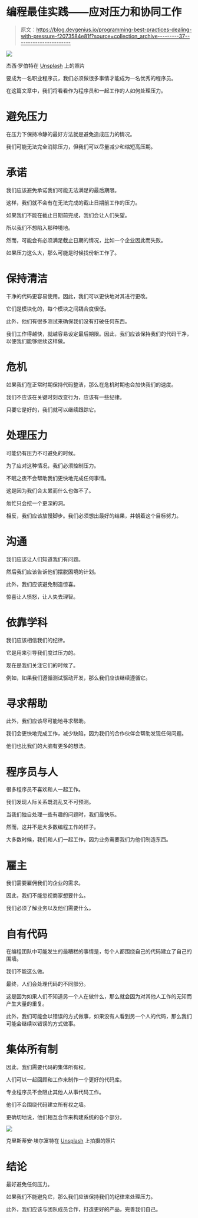 # 编程最佳实践——应对压力和协同工作

> 原文：<https://blog.devgenius.io/programming-best-practices-dealing-with-pressure-f2073584e81f?source=collection_archive---------37----------------------->

![](img/1816d1da9596e76cdc733a87e6932871.png)

杰西·罗伯特在 [Unsplash](https://unsplash.com?utm_source=medium&utm_medium=referral) 上的照片

要成为一名职业程序员，我们必须做很多事情才能成为一名优秀的程序员。

在这篇文章中，我们将看看作为程序员和一起工作的人如何处理压力。

# 避免压力

在压力下保持冷静的最好方法就是避免造成压力的情况。

我们可能无法完全消除压力，但我们可以尽量减少和缩短高压期。

# 承诺

我们应该避免承诺我们可能无法满足的最后期限。

这样，我们就不会有在无法完成的截止日期前工作的压力。

如果我们不能在截止日期前完成，我们会让人们失望。

所以我们不想陷入那种境地。

然而，可能会有必须满足截止日期的情况，比如一个企业因此而失败。

如果压力这么大，那么可能是时候找份新工作了。

# 保持清洁

干净的代码更容易使用。因此，我们可以更快地对其进行更改。

它们是模块化的，每个模块之间耦合度很低。

此外，他们有很多测试来确保我们没有打破任何东西。

我们工作得越快，就越容易设定最后期限。因此，我们应该保持我们的代码干净，以便我们能够继续这样做。

# 危机

如果我们在正常时期保持代码整洁，那么在危机时期也会加快我们的速度。

我们不应该在关键时刻改变行为，应该有一些纪律。

只要它是好的，我们就可以继续跟踪它。

# 处理压力

可能仍有压力不可避免的时候。

为了应对这种情况，我们必须控制压力。

不眠之夜不会帮助我们更快地完成任何事情。

这是因为我们会太累而什么也做不了。

匆忙只会挖一个更深的洞。

相反，我们应该放慢脚步。我们必须想出最好的结果，并朝着这个目标努力。

# 沟通

我们应该让人们知道我们有问题。

然后我们应该告诉他们摆脱困境的计划。

此外，我们应该避免制造惊喜。

惊喜让人愤怒，让人失去理智。

# 依靠学科

我们应该相信我们的纪律。

它是用来引导我们度过压力的。

现在是我们关注它们的时候了。

例如，如果我们遵循测试驱动开发，那么我们应该继续遵循它。

# 寻求帮助

此外，我们应该尽可能地寻求帮助。

我们会更快地完成工作，减少缺陷，因为我们的合作伙伴会帮助发现任何问题。

他们也比我们的大脑有更多的想法。

# 程序员与人

很多程序员不喜欢和人一起工作。

我们发现人际关系既混乱又不可预测。

当我们独自处理一些有趣的问题时，我们最快乐。

然而，这并不是大多数编程工作的样子。

大多数时候，我们和人们一起工作，因为业务需要我们为他们制造东西。

# 雇主

我们需要雇佣我们的企业的需求。

因此，我们不能忽视商家想要什么。

我们必须了解业务以及他们需要什么。

# 自有代码

在编程团队中可能发生的最糟糕的事情是，每个人都围绕自己的代码建立了自己的围墙。

我们不能这么做。

最终，人们会处理代码的不同部分。

这是因为如果人们不知道另一个人在做什么，那么就会因为对其他人工作的无知而产生大量的重复。

此外，我们可能会以错误的方式做事，如果没有人看到另一个人的代码，那么我们可能会继续以错误的方式做事。

# 集体所有制

因此，我们需要代码的集体所有权。

人们可以一起回顾和工作来制作一个更好的代码库。

专业程序员不会阻止其他人从事代码工作。

他们不会围绕代码建立所有权之墙。

更确切地说，他们相互合作来构建系统的各个部分。

![](img/c5f04c507e0b947ab9c645e6c4db5c2d.png)

克里斯蒂安·埃尔富特在 [Unsplash](https://unsplash.com?utm_source=medium&utm_medium=referral) 上拍摄的照片

# 结论

最好避免任何压力。

如果我们不能避免它，那么我们应该保持我们的纪律来处理压力。

此外，我们应该与团队成员合作，打造更好的产品，完善我们自己。